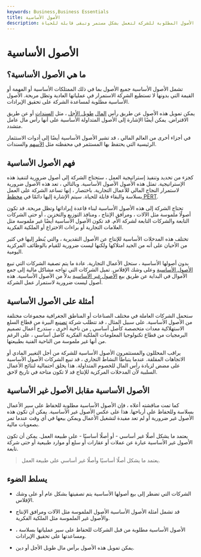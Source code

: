 ```yaml
---
keywords: Business,Business Essentials
title: الأصول الأساسية
description: الأصول الأساسية هي نسبة دائمة من الأصول المطلوبة للشركة لتعمل بشكل مستمر وتبقى قابلة للحياة.
---
```


# الأصول الأساسية
## ما هي الأصول الأساسية؟

تشمل الأصول الأساسية جميع الأصول بما في ذلك الممتلكات الأساسية أو المهمة أو القيمة التي بدونها لا تستطيع الشركة الاستمرار في عملياتها العادية وتظل مربحة. الأصول الأساسية مطلوبة لمساعدة الشركة على تحقيق الإيرادات.

يمكن تمويل هذه الأصول عن طريق رأس [المال](/longterminvestments) [طويل الأجل](/longterminvestments) ، مثل [السندات](/bond) أو عن طريق الاقتراض. يمكن أيضًا الإشارة إلى الأصول المتداولة الأساسية على أنها رأس مال عامل متشدد.

في أجزاء أخرى من العالم المالي ، قد تشير الأصول الأساسية أيضًا إلى أدوات الاستثمار الرئيسية التي يحتفظ بها المستثمر في محفظته مثل [الأسهم](/stock) والسندات.

## فهم الأصول الأساسية

كجزء من تحديد وتنفيذ إستراتيجية العمل ، ستحتاج الشركة إلى أصول ضرورية لتنفيذ هذه الإستراتيجية. تمثل هذه الأصول الأصول الأساسية. وبالتالي ، تعد هذه الأصول ضرورية لاستمرار النجاح المالي للأعمال التجارية. باختصار ، إنها تساعد الشركة على العمل بسلاسة والبقاء قابلة للحياة. سيتم الإشارة إليها دائمًا في [مخطط PERT](/pert-chart).

تحتاج الشركة إلى هذه الأصول الأساسية لبناء قاعدة إيراداتها وتظل مربحة. قد تكون أصولًا ملموسة مثل الآلات ، ومرافق الإنتاج ، ومنافذ التوزيع والتخزين ، أو حتى الشركات التابعة والشركات التابعة لشركة الأم. قد تكون الأصول الأساسية أيضًا غير ملموسة مثل العلامات التجارية أو براءات الاختراع أو الملكية الفكرية.

تختلف هذه المدخلات الأساسية للإنتاج عن الأصول التقديرية ، والتي يُنظر إليها في كثير من الأحيان على أنه من الجيد امتلاكها ولكنها ليست ضرورية للقيام بالوظائف المركزية اليومية.

بدون أصولها الأساسية ، ستحل الأعمال التجارية. عادة ما يتم تصفية الشركات التي تبيع [الأصول الأساسية](/asset) وعلى وشك الإفلاس. تميل الشركات التي تواجه مشاكل مالية إلى جمع الأموال في البداية عن طريق بيع [الأصول غير الأساسية](/non-core-assets) بدلاً من الأصول الأساسية. هذه أصول ليست ضرورية لاستمرار عمل الشركة.

## أمثلة على الأصول الأساسية

ستحمل الشركات العاملة في مختلف الصناعات أو المناطق الجغرافية مجموعات مختلفة من الأصول الأساسية. على سبيل المثال ، قد تتطلب شركة [تصنيع](/manufacturing) البيرة من قطاع السلع الاستهلاكية معدات متخصصة كأصل أساسي [.](/manufacturing) من ناحية أخرى ، ستدرج أعمال تصميم البرمجيات من قطاع تكنولوجيا المعلومات الملكية الفكرية كأصل أساسي ، على الرغم من أنها غير ملموسة من الناحية الفنية بطبيعتها.

يراقب المحللون والمستثمرون الأصول الأساسية للشركة من أجل التغيير المادي أو الاتجاهات المقلقة. عندما يتباطأ النشاط التجاري ، قد تبيع الشركات الأصول الأساسية على مضض لزيادة رأس المال للخصوم المتداولة. هذا يخلق احتمالية لنتائج الأعمال السلبية لأن المدخلات المركزية للإنتاج قد لا تكون متاحة في تاريخ لاحق.

## الأصول الأساسية مقابل الأصول غير الأساسية

كما تمت مناقشته أعلاه ، فإن الأصول الأساسية مطلوبة للحفاظ على سير الأعمال بسلاسة وللحفاظ على أرباحها. هذا على عكس الأصول غير الأساسية. يمكن أن تكون هذه الأصول غير ضرورية أو لم تعد مفيدة لتشغيل الأعمال ويمكن بيعها في أي وقت عندما تمر بصعوبات مالية.

يعتمد ما يشكل أصلًا غير أساسي - أو أصلًا أساسيًا - على طبيعة العمل. يمكن أن تكون الأصول غير الأساسية عبارة عن عملات أو عقارات أو سلع أو موارد طبيعية أو حتى شركة تابعة.

> يعتمد ما يشكل أصلًا أساسيًا وأصلًا غير أساسي على طبيعة العمل.

>

## يسلط الضوء

- الشركات التي تضطر إلى بيع أصولها الأساسية يتم تصفيتها بشكل عام أو على وشك الإفلاس.

- قد تشمل أمثلة الأصول الأساسية الأصول الملموسة مثل الآلات ومرافق الإنتاج والأصول غير الملموسة مثل الملكية الفكرية.

- الأصول الأساسية مطلوبة من قبل الشركات للحفاظ على سير عملياتها بسلاسة ، ومساعدتها على تحقيق الإيرادات.

- يمكن تمويل هذه الأصول برأس مال طويل الأجل أو دين.

